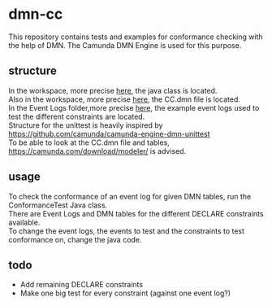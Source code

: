 # dmn-cc
This repository contains tests and examples for conformance checking with the help of DMN. The Camunda DMN Engine is used for this purpose.
## structure 
In the workspace, more precise [here](Workspace/camunda-engine-dmn-unittest-master/src/test/java/org/camunda/bpm/dmn/unittest/ConformanceTest.java), the java class is located. <br>
Also in the workspace, more precise [here](Workspace/camunda-engine-dmn-unittest-master/src/test/resources/org/camunda/bpm/dmn/unittest/CC.dmn), the CC.dmn file is located. <br>
In the Event Logs folder,more precise [here](Event%20Logs/), the example event logs used to test the different constraints are located. <br>
Structure for the unittest is heavily inspired by https://github.com/camunda/camunda-engine-dmn-unittest <br>
To be able to look at the CC.dmn file and tables, https://camunda.com/download/modeler/ is advised. <br>
## usage
To check the conformance of an event log for given DMN tables, run the ConformanceTest Java class. <br>
There are Event Logs and DMN tables for the different DECLARE constraints available. <br>
To change the event logs, the events to test and the constraints to test conformance on, change the java code.
## todo
- Add remaining DECLARE constraints
- Make one big test for every constraint (against one event log?)
